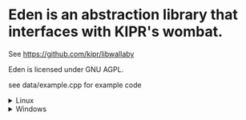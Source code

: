 # Eden is an abstraction library that interfaces with KIPR's wombat.

See https://github.com/kipr/libwallaby

Eden is licensed under GNU AGPL.

see data/example.cpp for example code

<details>
<summary>Linux</summary>
<br>

## Installation:
```sh
git clone https://github.com/bhsaztecs/Eden
cd Eden
source data/shfuncs
initialize
```
## Compiling
```sh
compile [destination folder] [target]
# destination folder should be UserName/ProjectName,
# the full path name on the robot would be
# /home/kipr/Documents/KISS/UserName/ProjectName

# target is either "executable" or "library" at the moment
# target takes any function, but executable & library are
# the only ones tested
```
## Troubleshooting:

### I'm not seeing my project in the IDE
edit
"/home/kipr/Documents/KISS/[UserName]/[ProjectName]/project.manifest"
and "/home/kipr/Documents/KISS/(i forgot the path sorry)"

### SCP refused to copy my files
```sh

shell
cd /home/kipr/Documents/KISS/[UserName]/
sudo chmod 777 -R *
```
</details>


<details>
<summary>Windows</summary>
<br>
  
## Installation:
```sh
git clone https://github.com/bhsaztecs/Eden
cd Eden
. .\data\psfuncs.ps1
Initialize
```
## Compiling
```sh
Compile [destination folder] [target]
# destination folder should be UserName/ProjectName,
# the full path name on the robot would be
# /home/kipr/Documents/KISS/UserName/ProjectName

# target is either "executable" or "library" at the moment
# target takes any function, but executable & library are
# the only ones tested
```
## Troubleshooting:

### I'm not seeing my project in the IDE
edit
"/home/kipr/Documents/KISS/[UserName]/[ProjectName]/project.manifest"
and "/home/kipr/Documents/KISS/(i forgot the path sorry)"

### SCP refused to copy my files
```sh

shell
cd /home/kipr/Documents/KISS/[UserName]/
sudo chmod 777 -R *
```
</details>
